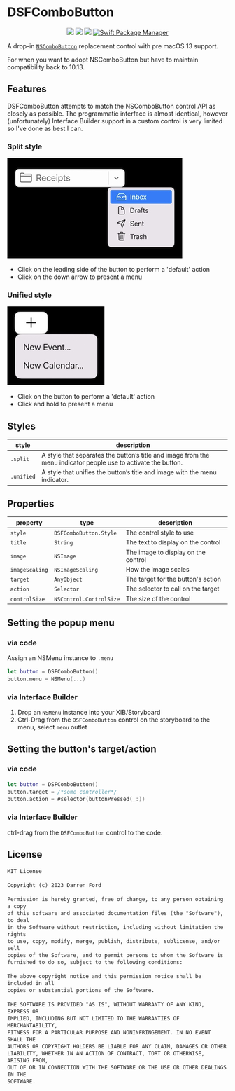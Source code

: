 # DSFComboButton

<p align="center">
    <img src="https://img.shields.io/github/v/tag/dagronf/DSFComboButton" />
    <img src="https://img.shields.io/badge/macOS-10.13+-red" />
    <img src="https://img.shields.io/badge/License-MIT-lightgrey" />
    <a href="https://swift.org/package-manager">
        <img src="https://img.shields.io/badge/spm-compatible-brightgreen.svg?style=flat" alt="Swift Package Manager" />
    </a>
</p>
<p align="center">

A drop-in [`NSComboButton`](https://developer.apple.com/documentation/appkit/nscombobutton) replacement control with pre macOS 13 support.

For when you want to adopt NSComboButton but have to maintain compatibility back to 10.13.

## Features

DSFComboButton attempts to match the NSComboButton control API as closely as possible.
The programmatic interface is almost identical, however (unfortunately) Interface Builder support in
a custom control is very limited so I've done as best I can.

### Split style

![Split style](./art/nscombobutton-split.jpg)

* Click on the leading side of the button to perform a 'default' action
* Click on the down arrow to present a menu

### Unified style

![Unified style](./art/nscombobutton-unified.jpg)

* Click on the button to perform a 'default' action
* Click and hold to present a menu

## Styles

| style      | description    |
|------------|----------------|
| `.split`   | A style that separates the button’s title and image from the menu indicator people use to activate the button. |
| `.unified` | A style that unifies the button’s title and image with the menu indicator. |

## Properties

| property       | type    | description                                          |
|----------------|---------|------------------------------------------------------|
| `style`        | `DSFComboButton.Style`  | The control style to use             |
| `title`        | `String`                | The text to display on the control   |
| `image`        | `NSImage`               | The image to display on the control  |
| `imageScaling` | `NSImageScaling`        | How the image scales                 |
| `target`       | `AnyObject`             | The target for the button's action   |
| `action`       | `Selector`              | The selector to call on the target   |
| `controlSize`  | `NSControl.ControlSize` | The size of the control              |

## Setting the popup menu

### via code

Assign an NSMenu instance to `.menu`

```swift
let button = DSFComboButton()
button.menu = NSMenu(...)
```

### via Interface Builder

1. Drop an `NSMenu` instance into your XIB/Storyboard
2. Ctrl-Drag from the `DSFComboButton` control on the storyboard to the menu, select `menu` outlet

## Setting the button's target/action

### via code

```swift
let button = DSFComboButton()
button.target = /*some controller*/
button.action = #selector(buttonPressed(_:))
```

### via Interface Builder

ctrl-drag from the `DSFComboButton` control to the code.

## License

```
MIT License

Copyright (c) 2023 Darren Ford

Permission is hereby granted, free of charge, to any person obtaining a copy
of this software and associated documentation files (the "Software"), to deal
in the Software without restriction, including without limitation the rights
to use, copy, modify, merge, publish, distribute, sublicense, and/or sell
copies of the Software, and to permit persons to whom the Software is
furnished to do so, subject to the following conditions:

The above copyright notice and this permission notice shall be included in all
copies or substantial portions of the Software.

THE SOFTWARE IS PROVIDED "AS IS", WITHOUT WARRANTY OF ANY KIND, EXPRESS OR
IMPLIED, INCLUDING BUT NOT LIMITED TO THE WARRANTIES OF MERCHANTABILITY,
FITNESS FOR A PARTICULAR PURPOSE AND NONINFRINGEMENT. IN NO EVENT SHALL THE
AUTHORS OR COPYRIGHT HOLDERS BE LIABLE FOR ANY CLAIM, DAMAGES OR OTHER
LIABILITY, WHETHER IN AN ACTION OF CONTRACT, TORT OR OTHERWISE, ARISING FROM,
OUT OF OR IN CONNECTION WITH THE SOFTWARE OR THE USE OR OTHER DEALINGS IN THE
SOFTWARE.
```
